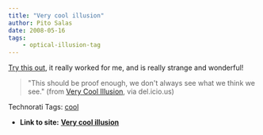 ```yaml
---
title: "Very cool illusion"
author: Pito Salas
date: 2008-05-16
tags:
    - optical-illusion-tag
---
```




[Try this
out](<http://www.patmedia.net/marklevinson/cool/cool_illusion.html>), it
really worked for me, and is really strange and wonderful!

> "This should be proof enough, we don't always see what we think we see."
> (from [Very Cool
> Illusion](<http://www.patmedia.net/marklevinson/cool/cool_illusion.html>),
> via del.icio.us)

Technorati Tags: [cool](<http://www.technorati.com/tag/cool>)


* **Link to site:** **[Very cool illusion](None)**
